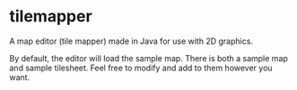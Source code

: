 tilemapper
==========

A map editor (tile mapper) made in Java for use with 2D graphics.

By default, the editor will load the sample map. There is both a sample map and sample tilesheet. Feel free to modify and add to them however you want.
